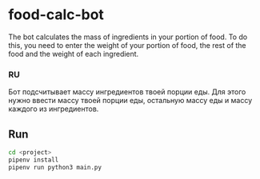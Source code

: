food-calc-bot
=============

The bot calculates the mass of ingredients in your portion of food. 
To do this, you need to enter the weight of your portion of food, the rest of the food and the weight of each ingredient.

### RU

Бот подсчитывает массу ингредиентов твоей порции еды. 
Для этого нужно ввести массу твоей порции еды, остальную массу еды и массу каждого из ингредиентов.

## Run

```bash
cd <project>
pipenv install
pipenv run python3 main.py
```

